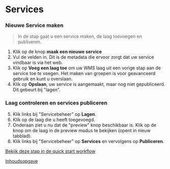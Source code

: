 Services
========

### Nieuwe Service maken
>In de stap gaat u een service maken, de laag toevoegen en publiveren.

1. Klik op de knop **maak een nieuwe service**
2. Vul de velden in. Dit is de metadata die ervoor zorgt dat uw service vindbaar is via het web.
3. Klik op **Voeg een laag toe** om uw WMS laag uit een vorige stap aan de service toe te voegen. Het maken van groepen is voor geavanceerd gebruik en kunt u overslaan.
4. Klik op **Opslaan**, uw service is aangemaakt, maar nog niet gepubliceerd. Dit gebeurt bij "lagen".

### Laag controleren en services publiceren

5. Klik links bij "Servicebeheer" op **Lagen**.
6. Klik op de laag die u heeft toegevoegd.
7. Onderaan ziet u nu dat de "preview" knop beschikbaar is. Klik op de knop om de laag in de preview modus te bekijken  (opent in nieuw tabblad). 
8. Klik links bij "Servicebeheer" op **Services** en vervolgens op **Publiceren**. 

[Bekijk deze stap in de quick start workflow](../quickstart-via-geodropin.md#services) 

[Inhoudsopgave](../index.md)